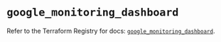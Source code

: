 # `google_monitoring_dashboard`

Refer to the Terraform Registry for docs: [`google_monitoring_dashboard`](https://registry.terraform.io/providers/hashicorp/google/6.49.3/docs/resources/monitoring_dashboard).

